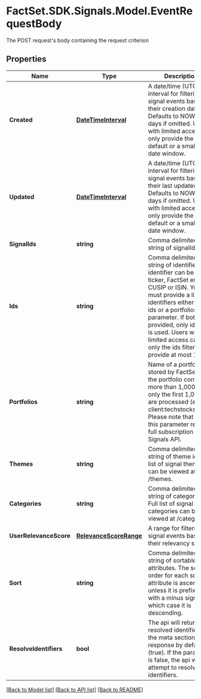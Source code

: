 # FactSet.SDK.Signals.Model.EventRequestBody
The POST request's body containing the request criterion

## Properties

Name | Type | Description | Notes
------------ | ------------- | ------------- | -------------
**Created** | [**DateTimeInterval**](DateTimeInterval.md) | A date/time (UTC) interval for filtering signal events based on their creation date. Defaults to NOW - 7 days if omitted. Users with limited access can only provide the default or a smaller date window. | [optional] 
**Updated** | [**DateTimeInterval**](DateTimeInterval.md) | A date/time (UTC) interval for filtering signal events based on their last updated date. Defaults to NOW - 7 days if omitted. Users with limited access can only provide the default or a smaller date window. | [optional] 
**SignalIds** | **string** | Comma delimited string of signalIds | [optional] 
**Ids** | **string** | Comma delimited string of identifiers. An identifier can be a ticker, FactSet entity id, CUSIP or ISIN. You must provide a list of identifiers either via a ids or a portfolios parameter. If both are provided, only ids filter is used. Users with limited access can use only the ids filter and provide at most 10 ids. | [optional] 
**Portfolios** | **string** | Name of a portfolio file stored by FactSet. If the portfolio contains more than 1,000 ids, only the first 1,000 ids are processed (e.g. client:techstocks.ofdb). Please note that using this parameter requires full subscription to Signals API. | [optional] 
**Themes** | **string** | Comma delimited string of theme ids. Full list of signal themes can be viewed at /themes. | [optional] 
**Categories** | **string** | Comma delimited string of category ids. Full list of signal categories can be viewed at /categories. | [optional] 
**UserRelevanceScore** | [**RelevanceScoreRange**](RelevanceScoreRange.md) | A range for filtering signal events based on their relevancy score. | [optional] 
**Sort** | **string** | Comma delimited string of sortable attributes. The sort order for each sort attribute is ascending unless it is prefixed with a minus sign, in which case it is descending. | [optional] 
**ResolveIdentifiers** | **bool** | The api will return resolved identifiers in the meta section of the response by default (true). If the parameter is false, the api will not attempt to resolve the identifiers. | [optional] 

[[Back to Model list]](../README.md#documentation-for-models) [[Back to API list]](../README.md#documentation-for-api-endpoints) [[Back to README]](../README.md)

